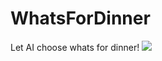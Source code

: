 # WhatsForDinner
Let AI choose whats for dinner!
![](https://media0.giphy.com/media/AYjvccWdysTz3Rk9m4/giphy.gif)
